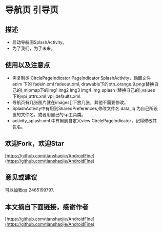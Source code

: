 
# 导航页 引导页

## 描述
* 启动导航图SplashActivity。
* 为了我们，为了未来。

## 使用以及注意点

* 需复制类 CirclePageIndicator PageIndicator SplashActivity，动画文件 anim 下的 fadein.xml fadeout.xml, drawable下的btn_orange.9.png(替换自己的),mipmap下的img1 img2 img3 img4 img_splash (替换自己的),values下的vpi_attrs.xml vpi_defaults.xml.
* 导航页有几张图片就在images[]下放几张，其他不需要修改。
* SplashActivity中有用到SharedPreferences,修改文件名 data_lq 为自己所设置的文件名，或者用自己的sp工具类。
* activity_splash.xml 中有用到自定义view CirclePageIndicator，记得修改其包名。

## 欢迎Fork，欢迎Star

[https://github.com/tianshaojie/AndroidFine](https://github.com/tianshaojie/AndroidFine)

## 意见或建议

可以加我qq 2465199797.

## 本文摘自下面链接，感谢作者

[https://github.com/tianshaojie/AndroidFine](https://github.com/tianshaojie/AndroidFine)


